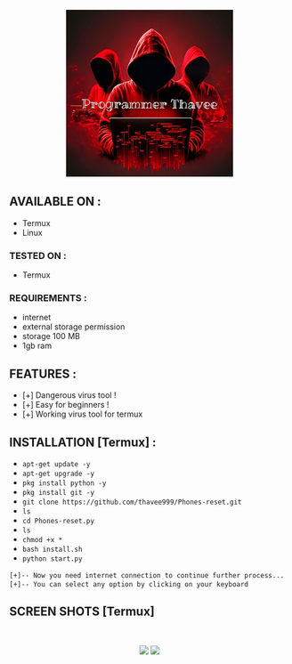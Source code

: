 <p align="center">
<a href="https://bit.ly/3bgtjYk"><img title="infect" src="https://github.com/thavee999/Phones-reset/blob/main/IMG-20240717-WA0015.jpg" height=300 weight=300>  </a>
</p>

## AVAILABLE ON :

* Termux
* Linux

### TESTED ON :

* Termux

### REQUIREMENTS :
* internet
* external storage permission
* storage 100 MB
* 1gb ram

## FEATURES :
* [+] Dangerous virus tool !
* [+] Easy for beginners !
* [+] Working virus tool for termux 

## INSTALLATION [Termux] :

* `apt-get update -y`
* `apt-get upgrade -y`
* `pkg install python -y`
* `pkg install git -y`
* `git clone https://github.com/thavee999/Phones-reset.git`
* `ls`
* `cd Phones-reset.py`
* `ls`
* `chmod +x *`
* `bash install.sh`
* `python start.py`
```
[+]-- Now you need internet connection to continue further process...
[+]-- You can select any option by clicking on your keyboard
```
## SCREEN SHOTS [Termux]

<br>
<p align="center">
<img width="50%" src="https://user-images.githubusercontent.com/49580304/96560925-c32d5880-1273-11eb-99e6-f6c85fa00783.jpg"/>
<img width="46%" src="https://user-images.githubusercontent.com/49580304/96560932-c4f71c00-1273-11eb-98d5-78210392ad54.jpg"/>
</p>
